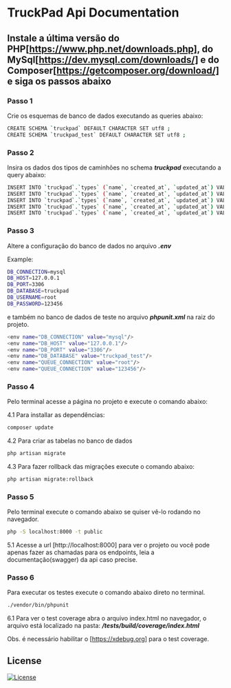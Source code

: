 # TruckPad Api Documentation


## Instale a última versão do PHP[https://www.php.net/downloads.php], do MySql[https://dev.mysql.com/downloads/] e do Composer[https://getcomposer.org/download/] e siga os passos abaixo

### Passo 1
Crie os esquemas de banco de dados executando as queries abaixo:
```bash
CREATE SCHEMA `truckpad` DEFAULT CHARACTER SET utf8 ;
CREATE SCHEMA `truckpad_test` DEFAULT CHARACTER SET utf8 ;
```

### Passo 2
Insira os dados dos tipos de caminhões no schema **_truckpad_** executando a query abaixo:
```bash
INSERT INTO `truckpad`.`types` (`name`, `created_at`, `updated_at`) VALUES ('Caminhão 3/4', '2020-03-04 10:51:18', '2020-03-04 10:51:18');
INSERT INTO `truckpad`.`types` (`name`, `created_at`, `updated_at`) VALUES ('Caminhão Toco', '2020-03-04 10:51:18', '2020-03-04 10:51:18');
INSERT INTO `truckpad`.`types` (`name`, `created_at`, `updated_at`) VALUES ('Caminhão Truck', '2020-03-04 10:51:18', '2020-03-04 10:51:18');
INSERT INTO `truckpad`.`types` (`name`, `created_at`, `updated_at`) VALUES ('Carreta Simples', '2020-03-04 10:51:18', '2020-03-04 10:51:18');
INSERT INTO `truckpad`.`types` (`name`, `created_at`, `updated_at`) VALUES ('Carreta Eixo Extendido', '2020-03-04 10:51:18', '2020-03-04 10:51:18');
```

### Passo 3
Altere a configuração do banco de dados no arquivo **_.env_**

Example:
```bash
DB_CONNECTION=mysql
DB_HOST=127.0.0.1
DB_PORT=3306
DB_DATABASE=truckpad
DB_USERNAME=root
DB_PASSWORD=123456
```
e também no banco de dados de teste no arquivo **_phpunit.xml_** na raiz do projeto.
```bash
<env name="DB_CONNECTION" value="mysql"/>
<env name="DB_HOST" value="127.0.0.1"/>
<env name="DB_PORT" value="3306"/>
<env name="DB_DATABASE" value="truckpad_test"/>
<env name="QUEUE_CONNECTION" value="root"/>
<env name="QUEUE_CONNECTION" value="123456"/>
```

### Passo 4
Pelo terminal acesse a página no projeto e execute o comando abaixo:

4.1 Para installar as dependências:
```bash
composer update
```
4.2 Para criar as tabelas no banco de dados
```bash
php artisan migrate
```

4.3 Para fazer rollback das migrações execute o comando abaixo:
```bash
php artisan migrate:rollback
```

### Passo 5
Pelo terminal execute o comando abaixo se quiser vê-lo rodando no navegador.
```bash
php -S localhost:8000 -t public
```

5.1 Acesse a url [http://localhost:8000] para ver o projeto ou você pode apenas fazer as chamadas para os endpoints, leia a documentação(swagger) da api caso precise.

### Passo 6
Para executar os testes execute o comando abaixo direto no terminal.
```bash
./vendor/bin/phpunit
```

6.1 Para ver o test coverage abra o arquivo index.html no navegador, o arquivo está localizado na pasta: **_/tests/build/coverage/index.html_**

Obs. é necessário habilitar o [https://xdebug.org] para o test coverage.

## License

[![License](https://img.shields.io/badge/License-Apache%202.0-blue.svg)](https://opensource.org/licenses/Apache-2.0)
